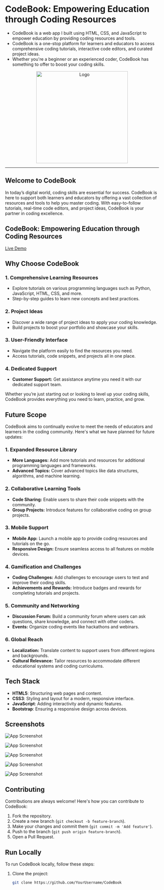 # CodeBook: Empowering Education through Coding Resources

* CodeBook is a web app I built using HTML, CSS, and JavaScript to empower education by providing coding resources and tools.
* CodeBook is a one-stop platform for learners and educators to access comprehensive coding tutorials, interactive code editors, and curated project ideas.
* Whether you're a beginner or an experienced coder, CodeBook has something to offer to boost your coding skills.

<p align="center">
  <img src="https://github.com/Shreyaa173/Code-Book/blob/master/Assests/logo.png" alt="Logo" width="300" />
</p>

---

## Welcome to CodeBook

In today’s digital world, coding skills are essential for success. CodeBook is here to support both learners and educators by offering a vast collection of resources and tools to help you master coding. With easy-to-follow tutorials, real-time code editors, and project ideas, CodeBook is your partner in coding excellence.

## CodeBook: Empowering Education through Coding Resources
[Live Demo](https://codebook-eight.vercel.app/)

## Why Choose CodeBook

### 1. Comprehensive Learning Resources
- Explore tutorials on various programming languages such as Python, JavaScript, HTML, CSS, and more.
- Step-by-step guides to learn new concepts and best practices.

### 2. Project Ideas
- Discover a wide range of project ideas to apply your coding knowledge.
- Build projects to boost your portfolio and showcase your skills.

### 3. User-Friendly Interface
- Navigate the platform easily to find the resources you need.
- Access tutorials, code snippets, and projects all in one place.

### 4. Dedicated Support
- **Customer Support:** Get assistance anytime you need it with our dedicated support team.

Whether you’re just starting out or looking to level up your coding skills, CodeBook provides everything you need to learn, practice, and grow.

## Future Scope

CodeBook aims to continually evolve to meet the needs of educators and learners in the coding community. Here's what we have planned for future updates:

### 1. Expanded Resource Library
- **More Languages:** Add more tutorials and resources for additional programming languages and frameworks.
- **Advanced Topics:** Cover advanced topics like data structures, algorithms, and machine learning.

### 2. Collaborative Learning Tools
- **Code Sharing:** Enable users to share their code snippets with the community.
- **Group Projects:** Introduce features for collaborative coding on group projects.

### 3. Mobile Support
- **Mobile App:** Launch a mobile app to provide coding resources and tutorials on the go.
- **Responsive Design:** Ensure seamless access to all features on mobile devices.

### 4. Gamification and Challenges
- **Coding Challenges:** Add challenges to encourage users to test and improve their coding skills.
- **Achievements and Rewards:** Introduce badges and rewards for completing tutorials and projects.

### 5. Community and Networking
- **Discussion Forum:** Build a community forum where users can ask questions, share knowledge, and connect with other coders.
- **Events:** Organize coding events like hackathons and webinars.

### 6. Global Reach
- **Localization:** Translate content to support users from different regions and backgrounds.
- **Cultural Relevance:** Tailor resources to accommodate different educational systems and coding curriculums.

## Tech Stack

- **HTML5**: Structuring web pages and content.
- **CSS3**: Styling and layout for a modern, responsive interface.
- **JavaScript**: Adding interactivity and dynamic features.
- **Bootstrap**: Ensuring a responsive design across devices.

## Screenshots

![App Screenshot](https://github.com/Shreyaa173/Code-Book/blob/master/Assests/1.png)  

![App Screenshot](https://github.com/Shreyaa173/Code-Book/blob/master/Assests/2.png) 

![App Screenshot](https://github.com/Shreyaa173/Code-Book/blob/master/Assests/3.png) 

![App Screenshot](https://github.com/Shreyaa173/Code-Book/blob/master/Assests/4.png)

![App Screenshot](https://github.com/Shreyaa173/Code-Book/blob/master/Assests/5.png)  

## Contributing

Contributions are always welcome! Here's how you can contribute to CodeBook:

1. Fork the repository.
2. Create a new branch (`git checkout -b feature-branch`).
3. Make your changes and commit them (`git commit -m 'Add feature'`).
4. Push to the branch (`git push origin feature-branch`).
5. Open a Pull Request.

## Run Locally

To run CodeBook locally, follow these steps:

1. Clone the project:

   ```bash
   git clone https://github.com/YourUsername/CodeBook

